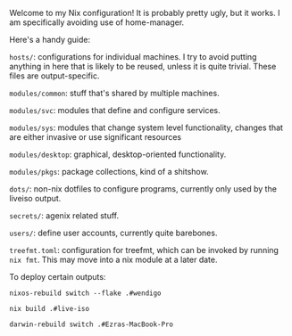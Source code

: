 Welcome to my Nix configuration! It is probably pretty ugly, but it works. I am specifically avoiding use of home-manager. 

Here's a handy guide:

`hosts/`: configurations for individual machines. I try to avoid putting anything in here that is likely to be reused, unless it is quite trivial. These files are output-specific.

`modules/common`: stuff that's shared by multiple machines.

`modules/svc`: modules that define and configure services.

`modules/sys`: modules that change system level functionality, changes that are either invasive or use significant resources

`modules/desktop`: graphical, desktop-oriented functionality.

`modules/pkgs`: package collections, kind of a shitshow.

`dots/`: non-nix dotfiles to configure programs, currently only used by the liveiso output.

`secrets/`: agenix related stuff.

`users/`: define user accounts, currently quite barebones.

`treefmt.toml`: configuration for treefmt, which can be invoked by running `nix fmt`. This may move into a nix module at a later date.

To deploy certain outputs:

`nixos-rebuild switch --flake .#wendigo`

`nix build .#live-iso`

`darwin-rebuild switch .#Ezras-MacBook-Pro`
